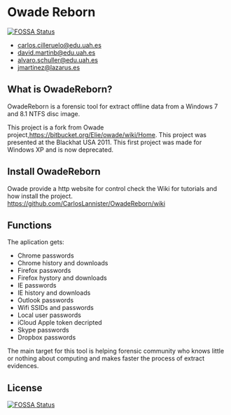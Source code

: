 # Owade Reborn
[![FOSSA Status](https://app.fossa.io/api/projects/git%2Bgithub.com%2FCarlosLannister%2FOwadeReborn.svg?type=shield)](https://app.fossa.io/projects/git%2Bgithub.com%2FCarlosLannister%2FOwadeReborn?ref=badge_shield)


* carlos.cilleruelo@edu.uah.es
* david.martinb@edu.uah.es
* alvaro.schuller@edu.uah.es
* jmartinez@lazarus.es

## What is OwadeReborn?
OwadeReborn is a forensic tool for extract offline data from a Windows 7 and 8.1 NTFS disc image. 

This project is a fork from Owade project,https://bitbucket.org/Elie/owade/wiki/Home. This project was presented at the Blackhat USA 2011. This first project was made for Windows XP and is now deprecated.

## Install OwadeReborn 

Owade provide a http website for control check the Wiki for tutorials and how install the project. 
https://github.com/CarlosLannister/OwadeReborn/wiki

## Functions
The aplication gets:

* Chrome passwords
* Chrome history and downloads
* Firefox passwords
* Firefox hystory and downloads
* IE passwords
* IE history and downloads
* Outlook passwords
* Wifi SSIDs and passwords
* Local user passwords
* iCloud Apple token decripted
* Skype passwords
* Dropbox passwords

The main target for this tool is helping forensic community who knows little or nothing about computing and makes faster the process of extract evidences.


## License
[![FOSSA Status](https://app.fossa.io/api/projects/git%2Bgithub.com%2FCarlosLannister%2FOwadeReborn.svg?type=large)](https://app.fossa.io/projects/git%2Bgithub.com%2FCarlosLannister%2FOwadeReborn?ref=badge_large)
